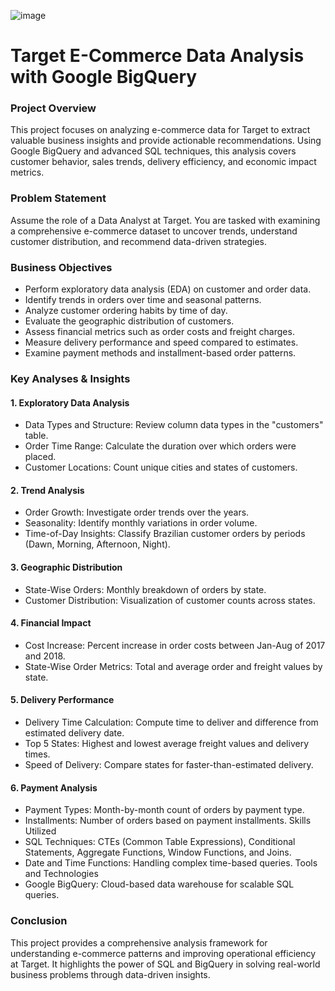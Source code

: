![image](https://github.com/user-attachments/assets/7ec664f0-2a3b-4b31-8687-1ac20504a607)

# Target E-Commerce Data Analysis with Google BigQuery
### Project Overview
This project focuses on analyzing e-commerce data for Target to extract valuable business insights and provide actionable recommendations. Using Google BigQuery and advanced SQL techniques, this analysis covers customer behavior, sales trends, delivery efficiency, and economic impact metrics.

### Problem Statement
Assume the role of a Data Analyst at Target. You are tasked with examining a comprehensive e-commerce dataset to uncover trends, understand customer distribution, and recommend data-driven strategies.

### Business Objectives
- Perform exploratory data analysis (EDA) on customer and order data.
- Identify trends in orders over time and seasonal patterns.
- Analyze customer ordering habits by time of day.
- Evaluate the geographic distribution of customers.
- Assess financial metrics such as order costs and freight charges.
- Measure delivery performance and speed compared to estimates.
- Examine payment methods and installment-based order patterns.
### Key Analyses & Insights
#### 1. Exploratory Data Analysis
  - Data Types and Structure: Review column data types in the "customers" table.
  - Order Time Range: Calculate the duration over which orders were placed.
  - Customer Locations: Count unique cities and states of customers.
#### 2. Trend Analysis
  - Order Growth: Investigate order trends over the years.
  - Seasonality: Identify monthly variations in order volume.
  - Time-of-Day Insights: Classify Brazilian customer orders by periods (Dawn, Morning, Afternoon, Night).
#### 3. Geographic Distribution
  - State-Wise Orders: Monthly breakdown of orders by state.
  - Customer Distribution: Visualization of customer counts across states.
#### 4. Financial Impact
  - Cost Increase: Percent increase in order costs between Jan-Aug of 2017 and 2018.
  - State-Wise Order Metrics: Total and average order and freight values by state.
#### 5. Delivery Performance
  - Delivery Time Calculation: Compute time to deliver and difference from estimated delivery date.
  - Top 5 States: Highest and lowest average freight values and delivery times.
  - Speed of Delivery: Compare states for faster-than-estimated delivery.
#### 6. Payment Analysis
  - Payment Types: Month-by-month count of orders by payment type.
  - Installments: Number of orders based on payment installments.
Skills Utilized
  - SQL Techniques: CTEs (Common Table Expressions), Conditional Statements, Aggregate Functions, Window Functions, and Joins.
  - Date and Time Functions: Handling complex time-based queries.
Tools and Technologies
  - Google BigQuery: Cloud-based data warehouse for scalable SQL queries.

### Conclusion
This project provides a comprehensive analysis framework for understanding e-commerce patterns and improving operational efficiency at Target. It highlights the power of SQL and BigQuery in solving real-world business problems through data-driven insights.
